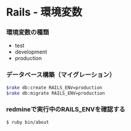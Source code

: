 # Rails - 環境変数


### 環境変数の種類

* test
* development
* production


### データベース構築（マイグレーション）

```bash
$rake db:create RAILS_ENV=production
$rake db:migrate RAILS_ENV=production
```

### redmineで実行中のRAILS_ENVを確認する

```bash
$ ruby bin/about
```